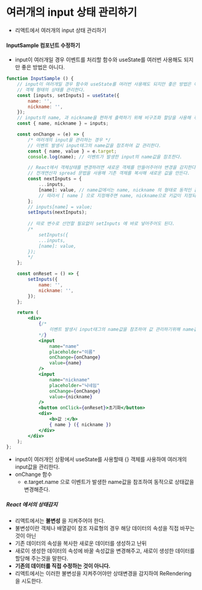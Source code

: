 # 여러개의 input 상태 관리하기
- 리액트에서 여러개의 input 상태 관리하기


#### InputSample 컴포넌트 수정하기
- input이 여러개일 경우 이벤트를 처리할 함수와 useState를 여러번 사용해도 되지만 좋은 방법은 아니다.
```jsx
function InputSample () {
    // input이 여러개일 경우 함수와 useState를 여러번 사용해도 되지만 좋은 방법은 아니다.
    // 객체 형태의 상태를 관리한다.
    const [inputs, setInputs] = useState({
        name: '',
        nickname: '',
    });
    // inputs의 name, 과 nickname을 편하게 출력하기 위해 비구조화 할당을 사용해 추출한다.
    const { name, nickname } = inputs;

    const onChange = (e) => {
        /* 여러개의 input을 관리하는 경우 */
        // 이벤트 발생시 input태그의 name값을 참조하여 값 관리한다.
        const { name, value } = e.target; 
        console.log(name); // 이벤트가 발생한 input의 name값을 참조한다.

        // React에서 객체상태를 변경하려면 새로운 객체를 만들어주어야 변경을 감지한다. (불변성을 지켜준다.)
        // 전개연산자 spread 문법을 사용해 기존 객체를 복사해 새로운 값을 만든다.
        const nextInputs = {
            ...inputs,
            [name]: value, // name값에서는 name, nickname 의 형태로 동적인 값이 오게 된다.
            // 따라서 [ name ] 으로 지정해주면 name, nickname으로 키값이 지정되게 된다.
        };
        // inputs[name] = value;
        setInputs(nextInputs);
        
        // 따로 변수로 선언할 필요없이 setInputs 에 바로 넣어주어도 된다.
        /*
            setInputs({
            ...inputs,
            [name]: value,
        });
        */
    };

    const onReset = () => {
        setInputs({
            name: '',
            nickname: '',
        });
    };

    return (
        <div>
            {/* 
                이벤트 발생시 input태그의 name값을 참조하여 값 관리하기위해 name값을 각각 name, nickname으로 지정해준다. 
            */}
            <input 
                name="name" 
                placeholder="이름" 
                onChange={onChange} 
                value={name} 
            />
            <input 
                name="nickname" 
                placeholder="닉네임" 
                onChange={onChange} 
                value={nickname} 
            />
            <button onClick={onReset}>초기화</button>
            <div>
                <b>값 :</b>
                { name } ({ nickname })
            </div>
        </div>
    );
};
```

- input이 여러개인 상황에서 useState를 사용할때 {} 객체를 사용하여 여러개의 input값을 관리한다.
- onChange 함수
    - e.target.name 으로 이벤트가 발생한 name값을 참조하여 동적으로 상태값을 변경해준다.

##### React 에서의 상태감지
- 리액트에서는 **불변성** 을 지켜주어야 한다.
- 불변성이란 객체나 배열같이 참조 자료형의 경우 해당 데이터의 속성을 직접 바꾸는것이 아닌
- 기존 데이터의 속성을 복사한 새로운 데이터를 생성하고 난뒤
- 새로이 생성한 데이터의 속성에 바꿀 속성값을 변경해주고, 새로이 생성한 데이터를 할당해 주는것을 말한다.
- **기존의 데이터를 직접 수정하는 것이 아니다.**
- 리액트에서는 이러한 불변성을 지켜주어야만 상태변경을 감지하여 ReRendering을 시도한다. 